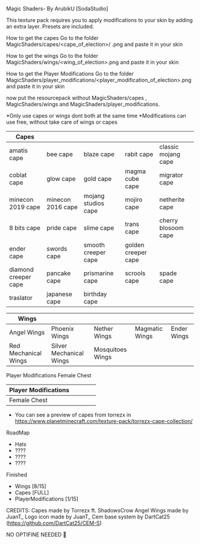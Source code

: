 Magic Shaders- By ArubikU [​SodaStudio]

This texture pack requires you to apply modifications to your skin by adding an extra layer. Presets are included.

How to get the capes
Go to the folder MagicShaders/capes/<cape_of_election>/ .png
and paste it in your skin

How to get the wings
Go to the folder MagicShaders/wings/<wing_of_election>.png
and paste it in your skin


How to get the Player Modifications
Go to the folder MagicShaders/player_modifications/<player_modification_of_election>.png
and paste it in your skin

now put the resourcepack without MagicShaders/capes , MagicShaders/wings and MagicShaders/player_modifications.

*Only use capes or wings dont both at the same time
*Modifications can use free, without take care of wings or capes


|Capes| | | | |
|--|--|--|--|--|
| amatis cape | bee cape | blaze cape | rabit cape | classic mojang cape |
| coblat cape | glow cape | gold cape | magma cube cape | migrator cape |
| minecon 2019 cape | minecon 2016 cape | mojang studios cape | mojiro cape | netherite cape |
| 8 bits cape | pride cape | slime cape | trans cape | cherry blosoom cape
| ender cape | swords cape| smooth creeper cape | golden creeper cape |
| diamond creeper cape| pancake cape | prismarine cape | scrools cape | spade cape |
| traslator | japanese cape | birthday cape | | |






|Wings| | | | |
|--|--|--|--|--|
| Angel Wings | Phoenix Wings | Nether Wings | Magmatic Wings | Ender Wings |
| Red Mechanical Wings | Silver Mechanical Wings | Mosquitoes Wings | | |


Player Modifications
Female Chest	

|Player Modifications| | | | |
|--|--|--|--|--|
| Female Chest | | | | |



* You can see a preview of capes from torrezx in
https://www.planetminecraft.com/texture-pack/torrezx-cape-collection/




RoadMap
- Hats
- ????
- ????
- ????

Finished
- Wings [​8/15]
- Capes [​FULL]
- PlayerModifications [​1/15]

CREDITS:
Capes made by Torrezx ft. ShadowsCrow
Angel Wings made by JuanT_
Logo icon made by JuanT_
Cem base system by DartCat25 (https://github.com/DartCat25/CEM-S)

NO OPTIFINE NEEDED 🚫